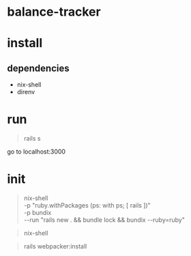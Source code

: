 # balance-tracker

# install
## dependencies
- nix-shell
- direnv

# run
> rails s

go to localhost:3000

# init
> nix-shell \
  -p "ruby.withPackages (ps: with ps; [ rails ])" \
  -p bundix \
  --run "rails new . && bundle lock && bundix --ruby=ruby"

> nix-shell

> rails webpacker:install
